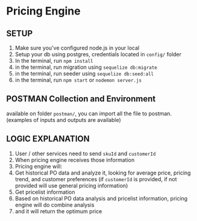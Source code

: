 Pricing Engine
==============

SETUP
------------------------------------------------
1. Make sure you've configured node.js in your local
2. Setup your db using postgres, credentials located in `config/` folder
3. In the terminal, run `npm install`
4. in the terminal, run migration using `sequelize db:migrate`
5. in the terminal, run seeder using `sequelize db:seed:all`
6. in the terminal, run `npm start` or `nodemon server.js`

POSTMAN Collection and Environment
------------------------------------------------
available on folder `postman/`, you can import all the file to postman. (examples of inputs and outputs are available)


LOGIC EXPLANATION
------------------------------------------------
1. User / other services need to send `skuId` and `customerId`
2. When pricing engine receives those information
3. Pricing engine will:
4. Get historical PO data and analyze it, looking for average price, pricing trend, and customer preferences (if `customerId` is provided, if not provided will use general pricing information)
5. Get pricelist information
6. Based on historical PO data analysis and pricelist information, pricing engine will do combine analysis
7. and it will return the optimum price